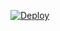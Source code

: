 [![Deploy](https://www.herokucdn.com/deploy/button.svg)](https://heroku.com/deploy?template=https://github.com/imran12ap76/spidybot)
